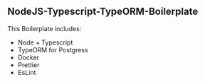 ## NodeJS-Typescript-TypeORM-Boilerplate


This Boilerplate includes:
- Node + Typescript
- TypeORM for Postgress
- Docker
- Prettier
- EsLint

